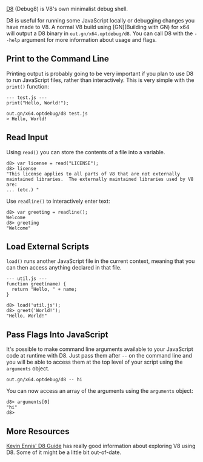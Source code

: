 [D8](https://codesearch.chromium.org/chromium/src/v8/src/d8.h?q=d8&sq=package:chromium&l=5) (Debug8) is V8's own minimalist debug shell.

D8 is useful for running some JavaScript locally or debugging changes you have made to V8. A normal V8 build using [GN](Building with GN) for x64 will output a D8 binary in `out.gn/x64.optdebug/d8`. You can call D8 with the  `--help` argument for more information about usage and flags.

## Print to the Command Line

Printing output is probably going to be very important if you plan to use D8 to run JavaScript files, rather than interactively. This is very simple with the `print()` function:

```
--- test.js ---
print("Hello, World!");
```
```
out.gn/x64.optdebug/d8 test.js
> Hello, World!
```

## Read Input

Using `read()` you can store the contents of a file into a variable.
```
d8> var license = read("LICENSE");
d8> license
"This license applies to all parts of V8 that are not externally
maintained libraries.  The externally maintained libraries used by V8
are:
... (etc.) "
```

Use `readline()` to interactively enter text:
```
d8> var greeting = readline();
Welcome
d8> greeting
"Welcome"
```

## Load External Scripts
`load()` runs another JavaScript file in the current context, meaning that you can then access anything declared in that file.

```
--- util.js ---
function greet(name) {
  return "Hello, " + name;
}
```
```
d8> load('util.js');
d8> greet('World!');
"Hello, World!"
```

## Pass Flags Into JavaScript

It's possible to make command line arguments available to your JavaScript code at runtime with D8. Just pass them after `--` on the command line and you will be able to access them at the top level of your script using the `arguments` object.

```
out.gn/x64.optdebug/d8 -- hi
```
You can now access an array of the arguments using the `arguments` object:
```
d8> arguments[0]
"hi"
d8>
```

## More Resources
[Kevin Ennis' D8 Guide](https://gist.github.com/kevincennis/0cd2138c78a07412ef21) has really good information about exploring V8 using D8. Some of it might be a little bit out-of-date.